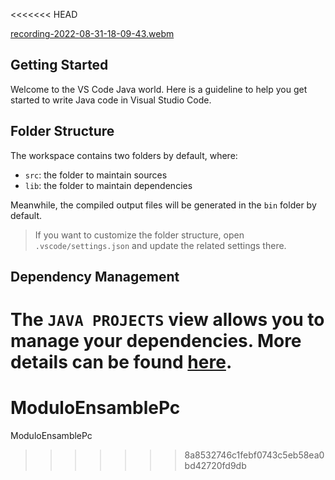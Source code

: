 <<<<<<< HEAD

[recording-2022-08-31-18-09-43.webm](https://user-images.githubusercontent.com/90810310/187800659-996e7e63-438c-494a-9196-a58dd95071b2.webm)

## Getting Started

Welcome to the VS Code Java world. Here is a guideline to help you get started to write Java code in Visual Studio Code.

## Folder Structure

The workspace contains two folders by default, where:

- `src`: the folder to maintain sources
- `lib`: the folder to maintain dependencies

Meanwhile, the compiled output files will be generated in the `bin` folder by default.

> If you want to customize the folder structure, open `.vscode/settings.json` and update the related settings there.

## Dependency Management

The `JAVA PROJECTS` view allows you to manage your dependencies. More details can be found [here](https://github.com/microsoft/vscode-java-dependency#manage-dependencies).
=======
# ModuloEnsamblePc
ModuloEnsamblePc
>>>>>>> 8a8532746c1febf0743c5eb58ea0bd42720fd9db

